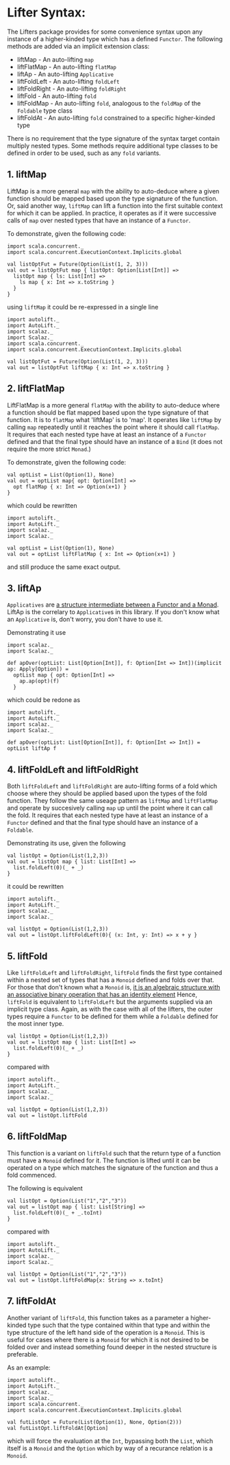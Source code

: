 # Lifter Syntax:

The Lifters package provides for some convenience syntax upon any instance of a higher-kinded type which has a defined `Functor`. The following methods are added via an implicit extension class:

 * liftMap - An auto-lifting `map`
 * liftFlatMap - An auto-lifting `flatMap`
 * liftAp - An auto-lifting `Applicative`
 * liftFoldLeft - An auto-lifting `foldLeft`
 * liftFoldRight - An auto-lifting `foldRight`
 * liftFold - An auto-lifting `fold`
 * liftFoldMap - An auto-lifting `fold`, analogous to the `foldMap` of the `Foldable` type class
 * liftFoldAt - An auto-lifting `fold` constrained to a specific higher-kinded type

There is no requirement that the type signature of the syntax target contain multiply nested types. Some methods require additional type classes to be defined in order to be used, such as any `fold` variants.

## 1. liftMap

LiftMap is a more general `map` with the ability to auto-deduce where a given function should be mapped based upon the type signature of the function. Or, said another way, `liftMap` can lift a function into the first suitable context for which it can be applied. In practice, it operates as if it were successive calls of `map` over nested types that have an instance of a `Functor`. 

To demonstrate, given the following code:

```tut
import scala.concurrent._
import scala.concurrent.ExecutionContext.Implicits.global

val listOptFut = Future(Option(List(1, 2, 3)))
val out = listOptFut map { listOpt: Option[List[Int]] =>
  listOpt map { ls: List[Int] =>
    ls map { x: Int => x.toString }
  }
}
```

using `liftMap` it could be re-expressed in a single line

```tut
import autolift._
import AutoLift._
import scalaz._
import Scalaz._
import scala.concurrent._
import scala.concurrent.ExecutionContext.Implicits.global

val listOptFut = Future(Option(List(1, 2, 3)))
val out = listOptFut liftMap { x: Int => x.toString }
```

## 2. liftFlatMap

LiftFlatMap is a more general `flatMap` with the ability to auto-deduce where a function should be flat mapped based upon the type signature of that function. It is to `flatMap` what 'liftMap' is to 'map'. It operates like `liftMap` by calling `map` repeatedly until it reaches the point where it should call `flatMap`. It requires that each nested type have at least an instance of a `Functor` defined and that the final type should have an instance of a `Bind` (it does not require the more strict `Monad`.)

To demonstrate, given the following code:

```tut
val optList = List(Option(1), None)
val out = optList map{ opt: Option[Int] =>
  opt flatMap { x: Int => Option(x+1) }
}
```

which could be rewritten

```tut
import autolift._
import AutoLift._
import scalaz._
import Scalaz._

val optList = List(Option(1), None)
val out = optList liftFlatMap { x: Int => Option(x+1) }
```

and still produce the same exact output.

## 3. liftAp

`Applicatives` are [a structure intermediate between a Functor and a Monad](https://hackage.haskell.org/package/base-4.8.0.0/docs/Control-Applicative.html). LiftAp is the correlary to `Applicative`s in this library. If you don't know what an `Applicative` is, don't worry, you don't have to use it.

Demonstrating it use

```tut
import scalaz._
import Scalaz._

def apOver(optList: List[Option[Int]], f: Option[Int => Int])(implicit ap: Apply[Option]) = 
  optList map { opt: Option[Int] => 
    ap.ap(opt)(f)
  }
```

which could be redone as

```tut
import autolift._
import AutoLift._
import scalaz._
import Scalaz._

def apOver(optList: List[Option[Int]], f: Option[Int => Int]) = optList liftAp f
```

## 4. liftFoldLeft and liftFoldRight

Both `liftFoldLeft` and `liftFoldRight` are auto-lifting forms of a fold which choose where they should be applied based upon the types of the fold function. They follow the same useage pattern as `liftMap` and `liftFlatMap` and operate by succesively calling `map` up until the point where it can call the fold.  It requires that each nested type have at least an instance of a `Functor` defined and that the final type should have an instance of a `Foldable`.

Demonstrating its use, given the following

```tut
val listOpt = Option(List(1,2,3))
val out = listOpt map { list: List[Int] =>
  list.foldLeft(0)(_ + _)
}
```

it could be rewritten

```tut
import autolift._
import AutoLift._
import scalaz._
import Scalaz._

val listOpt = Option(List(1,2,3))
val out = listOpt.liftFoldLeft(0){ (x: Int, y: Int) => x + y }
```

## 5. liftFold

Like `liftFoldLeft` and `liftFoldRight`, `liftFold` finds the first type contained within a nested set of types that has a `Monoid` defined and folds over that. For those that don't known what a `Monoid` is, [it is an algebraic structure with an associative binary operation that has an identity element](https://wiki.haskell.org/Monoid) Hence, `liftFold` is equivalent to `liftFoldLeft` but the arguments supplied via an implicit type class. Again, as with the case with all of the lifters, the outer types require a `Functor` to be defined for them while a `Foldable` defined for the most inner type.

```tut
val listOpt = Option(List(1,2,3))
val out = listOpt map { list: List[Int] =>
  list.foldLeft(0)(_ + _)
}
```

compared with

```tut
import autolift._
import AutoLift._
import scalaz._
import Scalaz._

val listOpt = Option(List(1,2,3))
val out = listOpt.liftFold
```

## 6. liftFoldMap

This function is a variant on `liftFold` such that the return type of a function must have a `Monoid` defined for it. The function is lifted until it can be operated on a type which matches the signature of the function and thus a fold commenced.

The following is equivalent

```tut
val listOpt = Option(List("1","2","3"))
val out = listOpt map { list: List[String] =>
  list.foldLeft(0)(_ + _.toInt)
}
```

compared with

```tut
import autolift._
import AutoLift._
import scalaz._
import Scalaz._

val listOpt = Option(List("1","2","3"))
val out = listOpt.liftFoldMap{x: String => x.toInt}
```

## 7. liftFoldAt

Another variant of `liftFold`, this function takes as a parameter a higher-kinded type such that the type contained within that type and within the type structure of the left hand side of the operation is a `Monoid`. This is useful for cases where there is a `Monoid` for which it is not desired to be folded over and instead something found deeper in the nested structure is preferable.

As an example:

```tut
import autolift._
import AutoLift._
import scalaz._
import Scalaz._
import scala.concurrent._
import scala.concurrent.ExecutionContext.Implicits.global

val futListOpt = Future(List(Option(1), None, Option(2)))
val futListOpt.liftFoldAt[Option]
```

which will force the evaluation at the `Int`, bypassing both the `List`, which itself is a `Monoid` and the `Option` which by way of a recurance relation is a `Monoid`.